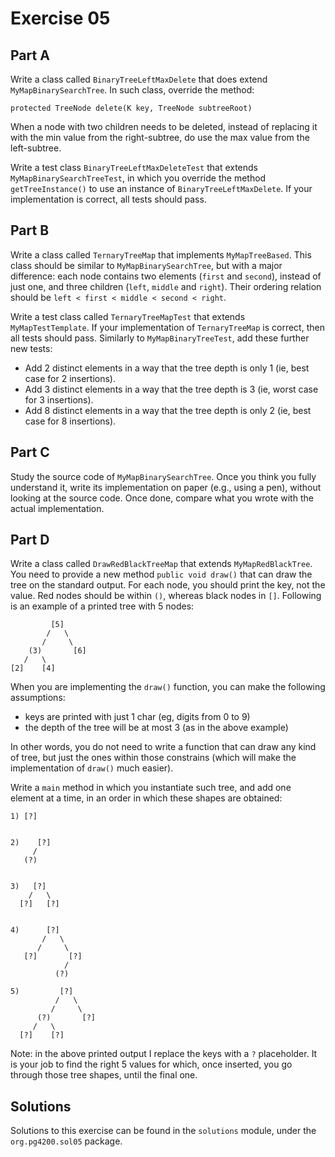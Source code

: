 # Exercise 05


## Part A

Write a class called `BinaryTreeLeftMaxDelete` that does extend `MyMapBinarySearchTree`.
In such class, override the method:

```
protected TreeNode delete(K key, TreeNode subtreeRoot)
```

When a node with two children needs to be deleted, instead of replacing it with the min
value from the right-subtree, do use the max value from the left-subtree.

Write a test class `BinaryTreeLeftMaxDeleteTest` that extends `MyMapBinarySearchTreeTest`,
in which you override the method `getTreeInstance()` to use an instance of
`BinaryTreeLeftMaxDelete`.
If your implementation is correct, all tests should pass. 

## Part B

Write a class called `TernaryTreeMap` that implements `MyMapTreeBased`.
This class should be similar to `MyMapBinarySearchTree`, but with a major difference:
each node contains two elements (`first` and `second`), instead of just one, and three children
(`left`, `middle` and `right`).
Their ordering relation should be `left < first < middle < second < right`.

Write a test class called `TernaryTreeMapTest` that extends `MyMapTestTemplate`.
If your implementation of `TernaryTreeMap` is correct, then all tests should pass.
Similarly to `MyMapBinaryTreeTest`,
add these further new tests:
* Add 2 distinct elements in a way that the tree depth is only 1 (ie, best case for 2 insertions).
* Add 3 distinct elements in a way that the tree depth is 3 (ie, worst case for 3 insertions).
* Add 8 distinct elements in a way that the tree depth is only 2 (ie, best case for 8 insertions).

## Part C

Study the source code of `MyMapBinarySearchTree`.
Once you think you fully understand it, write its implementation
on paper (e.g., using a pen), without looking at the source code.
Once done, compare what you wrote with the actual implementation. 


## Part D

Write a class called `DrawRedBlackTreeMap` that extends `MyMapRedBlackTree`.
You need to provide a new method `public void draw()` that can draw the tree on the 
standard output.
For each node, you should print the key, not the value.
Red nodes should be within `()`, whereas black nodes in `[]`.
Following is an example of a printed tree with 5 nodes:

             [5]
            /   \
           /     \
        (3)       [6]
       /   \         
    [2]    [4]   
  

When you are implementing the `draw()` function, you can make the following assumptions:
* keys are printed with just 1 char (eg, digits from 0 to 9)
* the depth of the tree will be at most 3 (as in the above example)

In other words, you do not need to write a function that can draw any kind of tree, but
just the ones within those constrains (which will make the implementation of `draw()` much
easier).

Write a `main` method in which you instantiate such tree, and add one element at a time,
 in an order in which these shapes are obtained:
 
    1) [?]
    
    
    2)    [?]
         /    
       (?)
       
    
    3)   [?]
        /   \
      [?]   [?]   
   
    
    4)      [?]
           /   \
          /     \
       [?]       [?]
                /   
              (?)   

    5)         [?]
              /   \
             /     \
          (?)       [?]
         /   \         
      [?]    [?]       
  

Note: in the above printed output I replace the keys with a `?` placeholder.
It is your job to find the right 5 values for which, once inserted, you go
through those tree shapes, until the final one.

## Solutions

Solutions to this exercise can be found in the `solutions`
module, under the `org.pg4200.sol05` package.